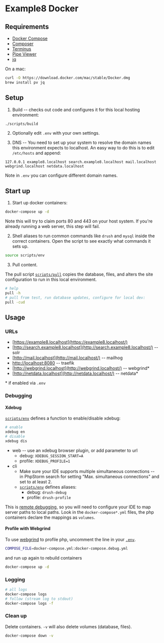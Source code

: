 # Example8 Docker

## Requirements

- [Docker Compose](https://github.com/docker/compose)
- [Composer](https://getcomposer.org/doc/00-intro.md#installation-linux-unix-osx)
- [Terminus](https://github.com/pantheon-systems/terminus)
- [Pipe Viewer](http://www.ivarch.com/programs/pv.shtml)
- [jq](https://stedolan.github.io/jq/)

On a mac:

```bash
curl -O https://download.docker.com/mac/stable/Docker.dmg
brew install pv jq
```

## Setup

1. Build -- checks out code and configures it for this local hosting environment:

  ```bash
  ./scripts/build
  ```

2. Optionally edit `.env` with your own settings.

3. DNS -- You need to set up your system to resolve the domain names this environment expects to localhost. An easy way to do this is to edit `/etc/hosts` and append:

  ```
  127.0.0.1 example8.localhost search.example8.localhost mail.localhost webgrind.localhost netdata.localhost
  ```

  Note in `.env` you can configure different domain names.

## Start up

1. Start up docker containers:

  ```bash
  docker-compose up -d
  ```

  Note this will try to claim ports 80 and 443 on your host system. If you're already running a web server, this step will fail.

2. Shell aliases to run common commands like `drush` and `mysql` inside the correct containers. Open the script to see exactly what commands it sets up.

  ```bash
  source scripts/env
  ```

3. Pull content.

  The pull script [`scripts/pull`](scripts/pull) copies the database, files, and alters the site configuration to run in this local environment.

  ```bash
  # help
  pull -h
  # pull from test, run database updates, configure for local dev:
  pull -cud
  ```

## Usage

### URLs

- [https://example8.localhost](https://example8.localhost/)
- [http://search.example8.localhost](http://search.example8.localhost/) -- solr
- [http://mail.localhost](http://mail.localhost/) -- mailhog
- [http://localhost:8080](http://localhost:8080/) -- traefik
- [http://webgrind.localhost](http://webgrind.localhost/) -- webgrind*
- [http://netdata.localhost](http://netdata.localhost/) -- netdata*

\* if enabled via `.env`

### Debugging

#### Xdebug

[`scripts/env`](scripts/env) defines a function to enable/disable xdebug:

```bash
# enable
xdebug en
# disable
xdebug dis
```

- web -- use an xdebug browser plugin, or add parameter to url
  - debug: `XDEBUG_SESSION_START=A`
  - profile: `XDEBUG_PROFILE=1`
- cli
  - Make sure your IDE supports multiple simultaneous connections -- in PhpStorm search for setting "Max. simultaneous connections" and set to at least 2.
  - [`scripts/env`](scripts/env) defines aliases:
    - debug: `drush-debug`
    - profile: `drush-profile`

This is [remote debugging](https://xdebug.org/docs/remote), so you will need to configure your IDE to map server paths to local paths. Look in the `docker-compose*.yml` files, the php containers declare the mappings as `volumes`.

#### Profile with Webgrind

To use [webgrind](https://github.com/jokkedk/webgrind) to profile php, uncomment the line in your [`.env`](env_example).

```bash
COMPOSE_FILE=docker-compose.yml:docker-compose.debug.yml
```

and run up again to rebuild containers

```bash
docker-compose up -d
```

### Logging

```bash
# all logs
docker-compose logs
# follow (stream log to stdout)
docker-compose logs -f
```

### Clean up

Delete containers. `-v` will also delete volumes (database, files).

```bash
docker-compose down -v
```
